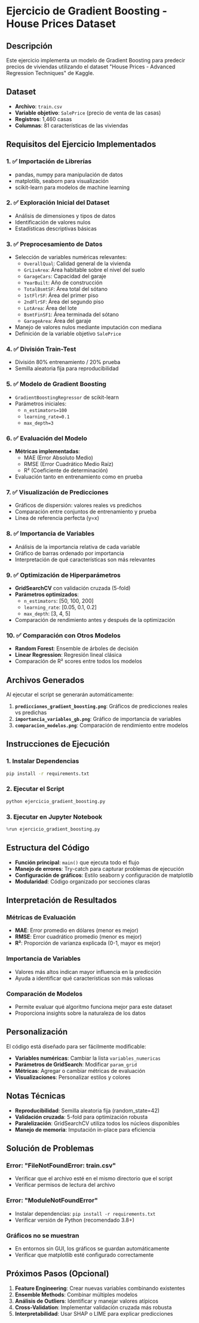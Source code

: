 # Ejercicio de Gradient Boosting - House Prices Dataset

## Descripción
Este ejercicio implementa un modelo de Gradient Boosting para predecir precios de viviendas utilizando el dataset "House Prices - Advanced Regression Techniques" de Kaggle.

## Dataset
- **Archivo**: `train.csv`
- **Variable objetivo**: `SalePrice` (precio de venta de las casas)
- **Registros**: 1,460 casas
- **Columnas**: 81 características de las viviendas

## Requisitos del Ejercicio Implementados

### 1. ✅ Importación de Librerías
- pandas, numpy para manipulación de datos
- matplotlib, seaborn para visualización
- scikit-learn para modelos de machine learning

### 2. ✅ Exploración Inicial del Dataset
- Análisis de dimensiones y tipos de datos
- Identificación de valores nulos
- Estadísticas descriptivas básicas

### 3. ✅ Preprocesamiento de Datos
- Selección de variables numéricas relevantes:
  - `OverallQual`: Calidad general de la vivienda
  - `GrLivArea`: Área habitable sobre el nivel del suelo
  - `GarageCars`: Capacidad del garaje
  - `YearBuilt`: Año de construcción
  - `TotalBsmtSF`: Área total del sótano
  - `1stFlrSF`: Área del primer piso
  - `2ndFlrSF`: Área del segundo piso
  - `LotArea`: Área del lote
  - `BsmtFinSF1`: Área terminada del sótano
  - `GarageArea`: Área del garaje
- Manejo de valores nulos mediante imputación con mediana
- Definición de la variable objetivo `SalePrice`

### 4. ✅ División Train-Test
- División 80% entrenamiento / 20% prueba
- Semilla aleatoria fija para reproducibilidad

### 5. ✅ Modelo de Gradient Boosting
- `GradientBoostingRegressor` de scikit-learn
- Parámetros iniciales:
  - `n_estimators=100`
  - `learning_rate=0.1`
  - `max_depth=3`

### 6. ✅ Evaluación del Modelo
- **Métricas implementadas**:
  - MAE (Error Absoluto Medio)
  - RMSE (Error Cuadrático Medio Raíz)
  - R² (Coeficiente de determinación)
- Evaluación tanto en entrenamiento como en prueba

### 7. ✅ Visualización de Predicciones
- Gráficos de dispersión: valores reales vs predichos
- Comparación entre conjuntos de entrenamiento y prueba
- Línea de referencia perfecta (y=x)

### 8. ✅ Importancia de Variables
- Análisis de la importancia relativa de cada variable
- Gráfico de barras ordenado por importancia
- Interpretación de qué características son más relevantes

### 9. ✅ Optimización de Hiperparámetros
- **GridSearchCV** con validación cruzada (5-fold)
- **Parámetros optimizados**:
  - `n_estimators`: [50, 100, 200]
  - `learning_rate`: [0.05, 0.1, 0.2]
  - `max_depth`: [3, 4, 5]
- Comparación de rendimiento antes y después de la optimización

### 10. ✅ Comparación con Otros Modelos
- **Random Forest**: Ensemble de árboles de decisión
- **Linear Regression**: Regresión lineal clásica
- Comparación de R² scores entre todos los modelos

## Archivos Generados

Al ejecutar el script se generarán automáticamente:

1. **`predicciones_gradient_boosting.png`**: Gráficos de predicciones reales vs predichas
2. **`importancia_variables_gb.png`**: Gráfico de importancia de variables
3. **`comparacion_modelos.png`**: Comparación de rendimiento entre modelos

## Instrucciones de Ejecución

### 1. Instalar Dependencias
```bash
pip install -r requirements.txt
```

### 2. Ejecutar el Script
```bash
python ejercicio_gradient_boosting.py
```

### 3. Ejecutar en Jupyter Notebook
```python
%run ejercicio_gradient_boosting.py
```

## Estructura del Código

- **Función principal**: `main()` que ejecuta todo el flujo
- **Manejo de errores**: Try-catch para capturar problemas de ejecución
- **Configuración de gráficos**: Estilo seaborn y configuración de matplotlib
- **Modularidad**: Código organizado por secciones claras

## Interpretación de Resultados

### Métricas de Evaluación
- **MAE**: Error promedio en dólares (menor es mejor)
- **RMSE**: Error cuadrático promedio (menor es mejor)
- **R²**: Proporción de varianza explicada (0-1, mayor es mejor)

### Importancia de Variables
- Valores más altos indican mayor influencia en la predicción
- Ayuda a identificar qué características son más valiosas

### Comparación de Modelos
- Permite evaluar qué algoritmo funciona mejor para este dataset
- Proporciona insights sobre la naturaleza de los datos

## Personalización

El código está diseñado para ser fácilmente modificable:

- **Variables numéricas**: Cambiar la lista `variables_numericas`
- **Parámetros de GridSearch**: Modificar `param_grid`
- **Métricas**: Agregar o cambiar métricas de evaluación
- **Visualizaciones**: Personalizar estilos y colores

## Notas Técnicas

- **Reproducibilidad**: Semilla aleatoria fija (random_state=42)
- **Validación cruzada**: 5-fold para optimización robusta
- **Paralelización**: GridSearchCV utiliza todos los núcleos disponibles
- **Manejo de memoria**: Imputación in-place para eficiencia

## Solución de Problemas

### Error: "FileNotFoundError: train.csv"
- Verificar que el archivo esté en el mismo directorio que el script
- Verificar permisos de lectura del archivo

### Error: "ModuleNotFoundError"
- Instalar dependencias: `pip install -r requirements.txt`
- Verificar versión de Python (recomendado 3.8+)

### Gráficos no se muestran
- En entornos sin GUI, los gráficos se guardan automáticamente
- Verificar que matplotlib esté configurado correctamente

## Próximos Pasos (Opcional)

1. **Feature Engineering**: Crear nuevas variables combinando existentes
2. **Ensemble Methods**: Combinar múltiples modelos
3. **Análisis de Outliers**: Identificar y manejar valores atípicos
4. **Cross-Validation**: Implementar validación cruzada más robusta
5. **Interpretabilidad**: Usar SHAP o LIME para explicar predicciones

